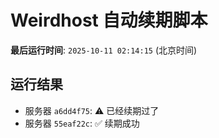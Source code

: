 # Weirdhost 自动续期脚本

**最后运行时间**: `2025-10-11 02:14:15` (北京时间)

## 运行结果

- 服务器 `a6dd4f75`: ⚠️ 已经续期过了
- 服务器 `55eaf22c`: ✅ 续期成功
